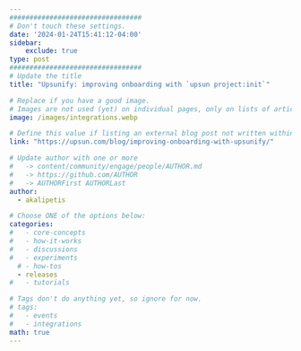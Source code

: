 ```yaml
---
#################################
# Don't touch these settings.
date: '2024-01-24T15:41:12-04:00'
sidebar:
    exclude: true
type: post
#################################
# Update the title
title: "Upsunify: improving onboarding with `upsun project:init`"

# Replace if you have a good image. 
# Images are not used (yet) on individual pages, only on lists of articles.
image: /images/integrations.webp

# Define this value if listing an external blog post not written within this site.
link: "https://upsun.com/blog/improving-onboarding-with-upsunify/"

# Update author with one or more
#   -> content/community/engage/people/AUTHOR.md
#   -> https://github.com/AUTHOR
#   -> AUTHORFirst AUTHORLast
author:
  - akalipetis

# Choose ONE of the options below:
categories:
#   - core-concepts
#   - how-it-works
#   - discussions
#   - experiments
  # - how-tos
  - releases
#   - tutorials

# Tags don't do anything yet, so ignore for now.
# tags:
#   - events
#   - integrations
math: true
---
```

